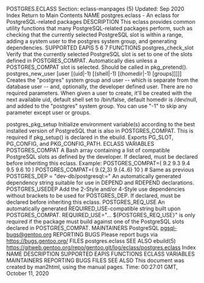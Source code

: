 POSTGRES.ECLASS
Section: eclass-manpages (5)
Updated: Sep 2020
Index Return to Main Contents
NAME
postgres.eclass - An eclass for PostgreSQL-related packages
DESCRIPTION
This eclass provides common utility functions that many PostgreSQL-related packages perform, such as checking that the currently selected PostgreSQL slot is within a range, adding a system user to the postgres system group, and generating dependencies.
SUPPORTED EAPIS
5 6 7
FUNCTIONS
postgres_check_slot
Verify that the currently selected PostgreSQL slot is set to one of the slots defined in POSTGRES_COMPAT. Automatically dies unless a POSTGRES_COMPAT slot is selected. Should be called in pkg_pretend().
postgres_new_user [user [(uid|-1) [(shell|-1) [(homedir|-1) [groups]]]]]
Creates the "postgres" system group and user -- which is separate from the database user -- and, optionally, the developer defined user. There are no required parameters.
When given a user to create, it'll be created with the next available uid, default shell set to /bin/false, default homedir is /dev/null, and added to the "postgres" system group. You can use "-1" to skip any parameter except user or groups.

postgres_pkg_setup
Initialize environment variable(s) according to the best installed version of PostgreSQL that is also in POSTGRES_COMPAT. This is required if pkg_setup() is declared in the ebuild. Exports PG_SLOT, PG_CONFIG, and PKG_CONFIG_PATH.
ECLASS VARIABLES
POSTGRES_COMPAT
A Bash array containing a list of compatible PostgreSQL slots as defined by the developer. If declared, must be declared before inheriting this eclass. Example:
POSTGRES_COMPAT=( 9.2 9.3 9.4 9.5 9.6 10 )
POSTGRES_COMPAT=( 9.{2,3} 9.{4..6} 10 ) # Same as previous
POSTGRES_DEP = "dev-db/postgresql:="
An automatically generated dependency string suitable for use in DEPEND and RDEPEND declarations.
POSTGRES_USEDEP
Add the 2-Style and/or 4-Style use dependencies without brackets to be used for POSTGRES_DEP. If declared, must be declared before inheriting this eclass.
POSTGRES_REQ_USE
An automatically generated REQUIRED_USE-compatible string built upon POSTGRES_COMPAT. REQUIRED_USE="... ${POSTGRES_REQ_USE}" is only required if the package must build against one of the PostgreSQL slots declared in POSTGRES_COMPAT.
MAINTAINERS
PostgreSQL <pgsql-bugs@gentoo.org>
REPORTING BUGS
Please report bugs via https://bugs.gentoo.org/
FILES
postgres.eclass
SEE ALSO
ebuild(5)
https://gitweb.gentoo.org/repo/gentoo.git/log/eclass/postgres.eclass
Index
NAME
DESCRIPTION
SUPPORTED EAPIS
FUNCTIONS
ECLASS VARIABLES
MAINTAINERS
REPORTING BUGS
FILES
SEE ALSO
This document was created by man2html, using the manual pages.
Time: 00:27:01 GMT, October 11, 2020
